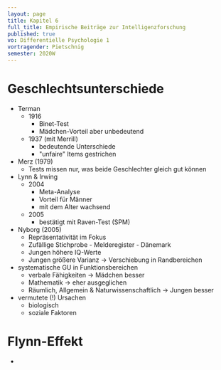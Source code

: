 ```yaml
---
layout: page
title: Kapitel 6
full_title: Empirische Beiträge zur Intelligenzforschung
published: true
vo: Differentielle Psychologie 1
vortragender: Pietschnig
semester: 2020W
---
```


# Geschlechtsunterschiede

* Terman
  * 1916
    * Binet-Test
    * Mädchen-Vorteil aber unbedeutend
  * 1937 (mit Merrill)
    * bedeutende Unterschiede
    * "unfaire" Items gestrichen
* Merz (1979)
  * Tests missen nur, was beide Geschlechter gleich gut können
* Lynn & Irwing
  * 2004
    * Meta-Analyse
    * Vorteil für Männer
    * mit dem Alter wachsend
  * 2005
    * bestätigt mit Raven-Test (SPM)
* Nyborg (2005)
  * Repräsentativität im Fokus
  * Zufällige Stichprobe - Melderegister - Dänemark
  * Jungen höhere IQ-Werte
  * Jungen größere Varianz -> Verschiebung in Randbereichen
* systematische GU in Funktionsbereichen
  * verbale Fähigkeiten -> Mädchen besser
  * Mathematik -> eher ausgeglichen
  * Räumlich, Allgemein & Naturwissenschaftlich -> Jungen besser
* vermutete (!) Ursachen
  * biologisch
  * soziale Faktoren

# Flynn-Effekt

* 
